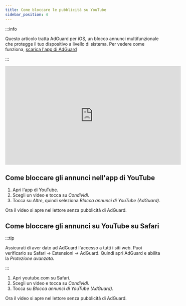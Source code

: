 ```yaml
---
title: Come bloccare le pubblicità su YouTube
sidebar_position: 4
---
```


:::info

Questo articolo tratta AdGuard per iOS, un blocco annunci multifunzionale che protegge il tuo dispositivo a livello di sistema. Per vedere come funziona, [scarica l'app di AdGuard](https://agrd.io/download-kb-adblock)

:::  

<iframe width="560" height="315" class="youtube-video" src="https://www.youtube-nocookie.com/embed/YW9Ojcm1Gkg" title="Lettore video di YouTube" frameborder="0" allow="accelerometer; autoplay; clipboard-write; encrypted-media; gyroscope; picture-in-picture" allowfullscreen></iframe>

## Come bloccare gli annunci nell'app di YouTube

1. Apri l'app di YouTube.
1. Scegli un video e tocca su *Condividi*.
1. Tocca su *Altre*, quindi seleziona *Blocca annunci di YouTube (AdGuard)*.

Ora il video si apre nel lettore senza pubblicità di AdGuard.

## Come bloccare gli annunci su YouTube su Safari

:::tip

Assicurati di aver dato ad AdGuard l'accesso a tutti i siti web. Puoi verificarlo su Safari → Estensioni → AdGuard. Quindi apri AdGuard e abilita la *Protezione avanzata*.

:::

1. Apri youtube.com su Safari.
1. Scegli un video e tocca su *Condividi*.
1. Tocca su *Blocca annunci di YouTube (AdGuard)*.

Ora il video si apre nel lettore senza pubblicità di AdGuard.
